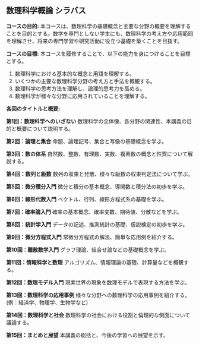 ## 数理科学概論 シラバス

**コースの目的:** 本コースは、数理科学の基礎概念と主要な分野の概要を理解することを目的とする。数学を専門としない学生にも、数理科学の考え方や応用範囲を理解させ、将来の専門学習や研究活動に役立つ基礎を築くことを目指す。

**コースの目標:** 本コースを履修することで、以下の能力を身につけることを目標とする。
1. 数理科学における基本的な概念と用語を理解する。
2. いくつかの主要な数理科学分野の考え方と手法を概観する。
3. 数理科学の思考方法を理解し、論理的思考力を高める。
4. 数理科学が様々な分野に応用されていることを理解する。


**各回のタイトルと概要:**

**第1回：数理科学へのいざない**
数理科学の全体像、各分野の関連性、本講義の目的と概要について説明する。

**第2回：論理と集合**
命題、論理記号、集合と写像の基礎概念を学ぶ。

**第3回：数の体系**
自然数、整数、有理数、実数、複素数の概念と性質について解説する。

**第4回：数列と級数**
数列の収束と発散、様々な級数の収束判定法について学ぶ。

**第5回：微分積分入門**
微分と積分の基本概念、導関数と積分法の初歩を学ぶ。

**第6回：線形代数入門**
ベクトル、行列、線形方程式系の基礎を学ぶ。

**第7回：確率論入門**
確率の基本概念、確率変数、期待値、分散などを学ぶ。

**第8回：統計学入門**
データの記述、推測統計の基礎、仮説検定の初歩を学ぶ。

**第9回：微分方程式入門**
常微分方程式の解法、簡単な応用例を紹介する。

**第10回：離散数学入門**
グラフ理論、組合せ論などの基礎概念を学ぶ。

**第11回：情報科学と数理**
アルゴリズム、情報理論の基礎、計算量などを概観する。

**第12回：数理モデル入門**
現実世界の現象を数理モデルで表現する方法を学ぶ。

**第13回：数理科学の応用事例**
様々な分野への数理科学の応用事例を紹介する。(例：経済学、物理学、生物学など)

**第14回：数理科学と社会**
数理科学の社会における役割と倫理的な側面について議論する。

**第15回：まとめと展望**
本講義の総括と、今後の学習への展望を示す。


